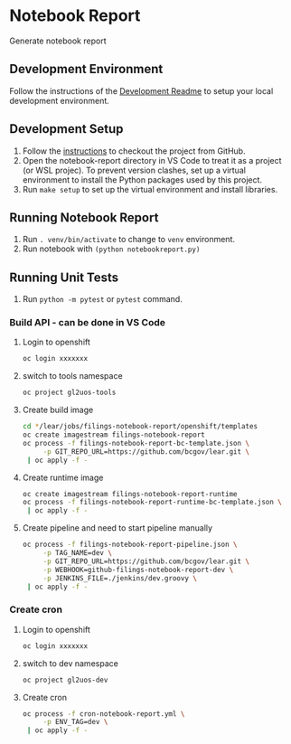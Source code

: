 # Notebook Report

Generate notebook report

## Development Environment

Follow the instructions of the [Development Readme](https://github.com/bcgov/entity/blob/master/docs/development.md)
to setup your local development environment.

## Development Setup

1. Follow the [instructions](https://github.com/bcgov/entity/blob/master/docs/setup-forking-workflow.md) to checkout the project from GitHub.
2. Open the notebook-report directory in VS Code to treat it as a project (or WSL projec). To prevent version clashes, set up a virtual environment to install the Python packages used by this project.
3. Run `make setup` to set up the virtual environment and install libraries.

## Running Notebook Report

1. Run `. venv/bin/activate` to change to `venv` environment.
2. Run notebook with `(python notebookreport.py)`

## Running Unit Tests

1. Run `python -m pytest` or `pytest` command.

### Build API - can be done in VS Code

1. Login to openshift

   ```sh
   oc login xxxxxxx
   ```

2. switch to tools namespace

   ```sh
   oc project gl2uos-tools
   ```

3. Create build image

   ```sh
   cd */lear/jobs/filings-notebook-report/openshift/templates
   oc create imagestream filings-notebook-report
   oc process -f filings-notebook-report-bc-template.json \
        -p GIT_REPO_URL=https://github.com/bcgov/lear.git \
    | oc apply -f -
   ```

4. Create runtime image

   ```sh
   oc create imagestream filings-notebook-report-runtime
   oc process -f filings-notebook-report-runtime-bc-template.json \
    | oc apply -f -
   ```
  
5. Create pipeline and need to start pipeline manually

   ```sh
   oc process -f filings-notebook-report-pipeline.json \
        -p TAG_NAME=dev \
        -p GIT_REPO_URL=https://github.com/bcgov/lear.git \
        -p WEBHOOK=github-filings-notebook-report-dev \
        -p JENKINS_FILE=./jenkins/dev.groovy \
    | oc apply -f -
   ```

### Create cron

1. Login to openshift

   ```sh
   oc login xxxxxxx
   ```

2. switch to dev namespace

   ```sh
   oc project gl2uos-dev
   ```

3. Create cron

   ```sh
   oc process -f cron-notebook-report.yml \
        -p ENV_TAG=dev \
    | oc apply -f -
   ```
